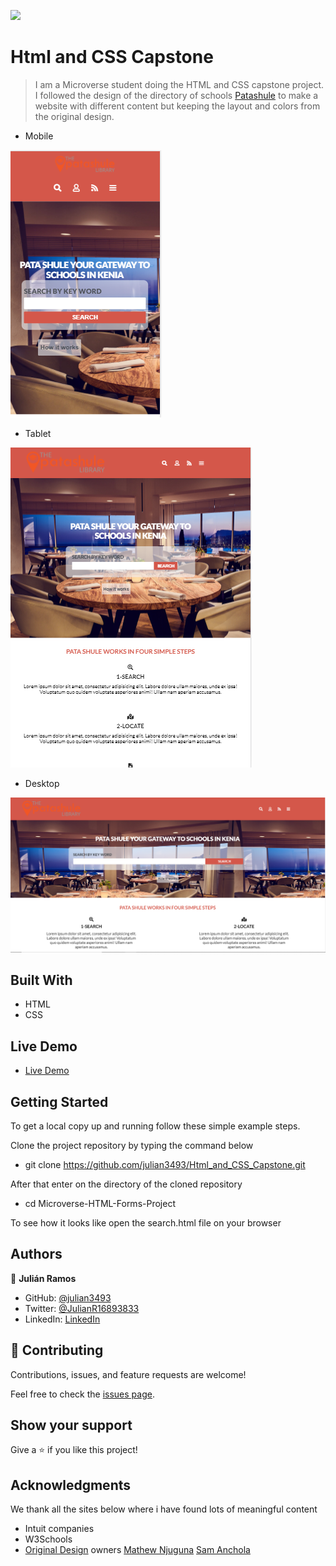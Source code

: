 ![](https://img.shields.io/badge/Microverse-blueviolet)

# Html and CSS Capstone

> I am a Microverse student doing the HTML and CSS capstone project. I followed the design of the directory of schools [Patashule](https://www.behance.net/gallery/25563385/PatashuleKE) to make a website with different content but keeping the layout and colors from the original design.

- Mobile

 ![screenshot](./assets/img/mobile_screenshot.png)

- Tablet

 ![screenshot](./assets/img/tablet_screenshot.png)

- Desktop

 ![screenshot](./assets/img/desktop_screenshot.png)

## Built With

- HTML
- CSS

## Live Demo

- [Live Demo](https://raw.githack.com/julian3493/Html_and_CSS_Capstone/feature-branch/search.html)

## Getting Started

To get a local copy up and running follow these simple example steps.

Clone the project repository by typing the command below

- git clone https://github.com/julian3493/Html_and_CSS_Capstone.git

After that enter on the directory of the cloned repository
- cd Microverse-HTML-Forms-Project

To see how it looks like open the search.html file on your browser

## Authors

👤 **Julián Ramos**

- GitHub: [@julian3493](https://github.com/julian3493)
- Twitter: [@JulianR16893833](https://twitter.com/JulianR16893833)
- LinkedIn: [LinkedIn](https://www.linkedin.com/in/juli%C3%A1n-ricardo-ramos-arevalo-3868ba135/)

## 🤝 Contributing

Contributions, issues, and feature requests are welcome!

Feel free to check the [issues page](https://github.com/julian3493/Html_and_CSS_Capstone/issues).

## Show your support

Give a ⭐️ if you like this project!

## Acknowledgments

We thank all the sites below where i have found lots of meaningful content

- Intuit companies
- W3Schools
- [Original Design](https://www.behance.net/gallery/25563385/PatashuleKE) owners [Mathew Njuguna](https://www.behance.net/mathewnjuguna) [Sam Anchola](https://www.behance.net/aweSam) 